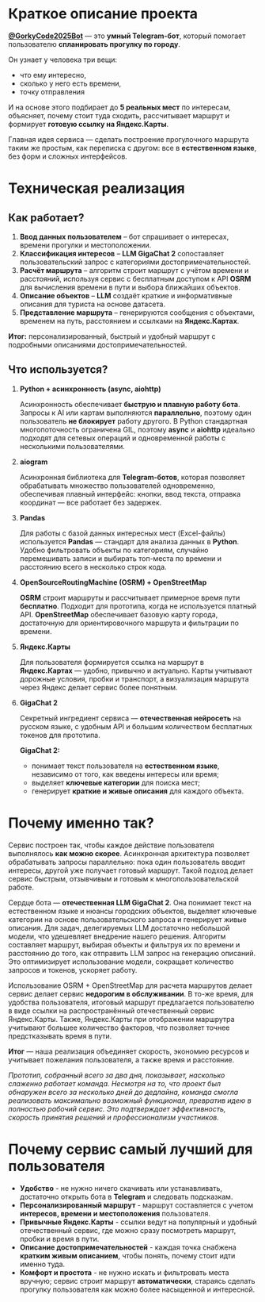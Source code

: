 # Краткое описание проекта

**[@GorkyCode2025Bot](https://t.me/GorkyCode2025Bot)** — это **умный Telegram-бот**, который помогает пользователю **спланировать прогулку по городу**.

Он узнает у человека три вещи:
  * что ему интересно,
  * сколько у него есть времени,
  * точку отправления

И на основе этого подбирает до **5 реальных мест** по интересам, объясняет, почему стоит туда сходить, рассчитывает маршрут и формирует **готовую ссылку на Яндекс.Карты**.

Главная идея сервиса — сделать построение прогулочного маршрута таким же простым, как переписка с другом: все в **естественном языке**, без форм и сложных интерфейсов.

# Техническая реализация
## Как работает?

1.  **Ввод данных пользователем** – бот спрашивает о интересах, времени прогулки и местоположении.
2.  **Классификация интересов** – **LLM GigaChat 2** сопоставляет пользовательский запрос с категориями достопримечательностей.
3.  **Расчёт маршрута** – алгоритм строит маршрут с учётом времени и расстояний, используя сервис с бесплатным доступом к API **OSRM** для вычисления времени в пути и выбора ближайших объектов.
4.  **Описание объектов** – **LLM** создаёт краткие и информативные описания для туриста на основе датасета.
5.  **Представление маршрута** – генерируются сообщения с объектами, временем на путь, расстоянием и ссылками на **Яндекс.Картах**.

**Итог:** персонализированный, быстрый и удобный маршрут с подробными описаниями достопримечательностей.

## Что используется?
1. **Python + асинхронность (async, aiohttp)**

    Асинхронность обеспечивает **быструю и плавную работу бота**. Запросы к AI или картам выполняются **параллельно**, поэтому один пользователь **не блокирует** работу другого. В Python стандартная многопоточность ограничена GIL, поэтому **async** и **aiohttp** идеально подходят для сетевых операций и одновременной работы с несколькими пользователями.


2. **aiogram**

   Асинхронная библиотека для **Telegram-ботов**, которая позволяет обрабатывать множество пользователей одновременно, обеспечивая плавный интерфейс: кнопки, ввод текста, отправка координат — все работает без задержек.


3. **Pandas**

   Для работы с базой данных интересных мест (Excel-файлы) используется **Pandas** — стандарт для анализа данных в **Python**.
   Удобно фильтровать объекты по категориям, случайно перемешивать записи и выбирать топ-места по времени и расстоянию всего в несколько строк кода.


4. **OpenSourceRoutingMachine (OSRM) + OpenStreetMap**

    **OSRM** строит маршруты и рассчитывает примерное время пути **бесплатно**. Подходит для прототипа, когда не используется платный API.
    **OpenStreetMap** обеспечивает базовую карту города, достаточную для ориентировочного маршрута и фильтрации по времени.


5. **Яндекс.Карты**

    Для пользователя формируется ссылка на маршрут в **Яндекс.Картах** — удобно, привычно и актуально. 
    Карты учитывают дорожные условия, пробки и транспорт, а визуализация маршрута через Яндекс делает сервис более понятным.


6. **GigaChat 2**

    Секретный ингредиент сервиса — **отечественная нейросеть** на русском языке, с удобным API и большим количеством бесплатных токенов для прототипа.
   
    **GigaChat 2:**
   * понимает текст пользователя на **естественном языке**, независимо от того, как введены интересы или время;
   * выделяет **ключевые категории** для поиска мест;
   * генерирует **краткие и живые описания** для каждого объекта.

# Почему именно так?

Сервис построен так, чтобы каждое действие пользователя выполнялось **как можно скорее**. Асинхронная архитектура позволяет обрабатывать запросы параллельно: пока один пользователь вводит интересы, другой уже получает готовый маршрут. Такой подход делает сервис быстрым, отзывчивым и готовым к многопользовательской работе.

Сердце бота — **отечественная LLM GigaChat 2**. Она понимает текст на естественном языке и нюансы городских объектов, выделяет ключевые категории на основе пользовательского запроса и генерирует живые описания. Для задач, делегируемых LLM достаточно небольшой модели, что удешевляет внедрение нашего решения. Алгоритм составляет маршрут, выбирая объекты и фильтруя их по времени и расстоянию до того, как отправить LLM запрос на генерацию описаний. Это оптимизирует использование модели, сокращает количество запросов и токенов, ускоряет работу.

Использование OSRM + OpenStreetMap для расчета маршрутов делает сервис делает сервис **недорогим в обслуживании**. В то-же время, для удобства пользователя, итоговый маршрут предлагается пользователю в виде ссылки на распространённый отечественный сервис Яндекс.Карты. Также, Яндекс.Карты при отображении маршрутра учитывают большее количество факторов, что позволяет точнее предстказывать время в пути.

**Итог** — наша реализация объединяет скорость, экономию ресурсов и учитывает пожелания пользователя, а также время и расстояние.

_Прототип, собранный всего за два дня, показывает, насколько слаженно работает команда. Несмотря на то, что проект был обнаружен всего за несколько дней до дедлайна, команда смогла реализовать максимально возможный функционал, превратив идею в полностью рабочий сервис. Это подтверждает эффективность, скорость принятия решений и профессионализм участников._
# Почему сервис самый лучший для пользователя

* **Удобство** - не нужно ничего скачивать или устанавливать, достаточно открыть бота в **Telegram** и следовать подсказкам.
* **Персонализированный маршрут** - маршрут составляется с учетом **интересов, времени и местоположения** пользователя.
* **Привычные Яндекс.Карты** - ссылки ведут на популярный и удобный отечественный сервис, где можно сразу посмотреть маршрут, пробки и время в пути.
* **Описание достопримечательностей** - каждая точка снабжена **кратким живым описанием**, чтобы понять, почему стоит идти именно туда.
* **Комфорт и простота** - не нужно искать и фильтровать места вручную; сервис строит маршрут **автоматически**, стараясь сделать прогулку пользователя как можно более насыщенной и интересной.